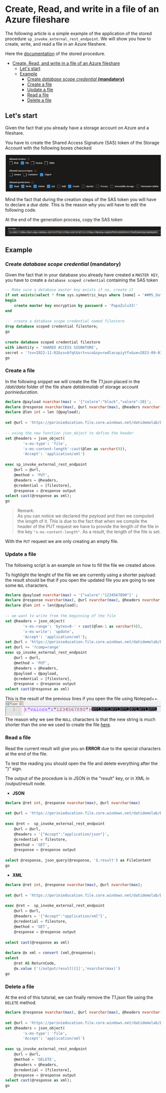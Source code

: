 # Create, Read, and write in a file of an Azure fileshare 

The following article is a simple example of the application of the stored procedure `sp_invoke_external_rest_endpoint`. We will show you how to create, write, and read a file in an Azure fileshere.

Here the [documentation](<https://learn.microsoft.com/en-us/sql/relational-databases/system-stored-procedures/sp-invoke-external-rest-endpoint-transact-sql?view=azuresqldb-current&tabs=request-headers>) of the stored procedure.

- [Create, Read, and write in a file of an Azure fileshare](#create-read-and-write-in-a-file-of-an-azure-fileshare)
  - [Let's start](#lets-start)
  - [Example](#example)
    - [Create *database scope credential*  **(mandatory)**](#create-database-scope-credential--mandatory)
    - [Create a file](#create-a-file)
    - [Update a file](#update-a-file)
    - [Read a file](#read-a-file)
    - [Delete a file](#delete-a-file)


## Let's start

Given the fact that you already have a storage account on Azure and a fileshare.

You have to create the Shared Access Signature (SAS) token of the Storage Account with the following boxes checked

![Alt text](../Assets/PermissionFileShare.png)

Mind the fact that during the creation steps of the SAS token you will have to declare a *due date*. This is the reason why you will have to edit the following code.

At the end of the generation process, copy the SAS token

![Alt text](../Assets/SASFileShare.png)

## Example

### Create *database scope credential*  **(mandatory)**

Given the fact that in your database you already have created a `MASTER KEY`, you have to create a `database scoped credential` containing the SAS token


```SQL
-- Make sure a database master key exists if no, create it
if not exists(select * from sys.symmetric_keys where [name] = '##MS_DatabaseMasterKey##') 
begin
    create master key encryption by password = 'PapaZulu33!'
end

--  create a database scope credential named filestore
drop database scoped credential filestore;
go

create database scoped credential filestore
with identity = 'SHARED ACCESS SIGNATURE', 
secret = '?sv=2022-11-02&ss=bfqt&srt=sco&sp=rwdlacupiytfx&se=2023-09-03T21:41:20Z&st=2023-09-01T13:41:20Z&spr=https&sig=GqL3Ha5XeLgvsD3vLlEjOgIJjWSQEUT9iPUEPJnxCps%3D'
go

```

### Create a file

 In the following snippet we will create the file *T1.json* placed in the */dati/data* folder of the file share *datidemolab* of storage account *porinieducation*.

``` sql
declare @payload nvarchar(max) = '{"colore":"black","valore":20}';
declare @response nvarchar(max), @url nvarchar(max), @headers nvarchar(1000);
declare @len int = len (@payload);

set @url = 'https://porinieducation.file.core.windows.net/datidemolab/Dati/data/T1.json'

-- using the new function json_object to define the header
set @headers = json_object(
        'x-ms-type': 'file',
        'x-ms-content-length':cast(@len as varchar(9)),
        'Accept': 'application/xml')

exec sp_invoke_external_rest_endpoint
    @url = @url,
    @method = 'PUT',
    @headers = @headers,
    @credential = [filestore],
    @response = @response output
select cast(@response as xml);
go
```

> Remark: <br> 
As you can notice we declared the *payload* and then we computed the *length* of it. 
This is due to the fact that when we compile the header of the PUT request we have to provide the length of the file in the key `"x-ms-content-length"`.
As a result, the length of the file is set.

With the `PUT` request we are only creating an empty file.

### Update a file

The following script is an example on how to fill the file we created above. 

To highlight the lenght of the file we are currently using a shorter payload: the result should be that if you open the updated file you are going to see some `NUL` characters.

``` sql
declare @payload nvarchar(max) = '{"valore":"1234567890"}' ;
declare @response nvarchar(max), @url nvarchar(max), @headers nvarchar(1000);
declare @len int = len(@payload);

-- we want to write from the beginning of the file
set @headers = json_object(
        'x-ms-range': 'bytes=0-' + cast(@len-1 as varchar(9)),
        'x-ms-write': 'update',
        'Accept': 'application/xml');
set @url = 'https://porinieducation.file.core.windows.net/datidemolab/Dati/data/T1.json'
set @url += '?comp=range'
exec sp_invoke_external_rest_endpoint
    @url = @url,
    @method = 'PUT',
    @headers = @headers,
    @payload = @payload,
    @credential = [filestore],
    @response = @response output
select cast(@response as xml)
```

This is the result of the previous lines if you open the file using Notepad++.
![Alt text](../Assets/fileshareNotepad.png)
The reason why we see the `NULL` characters is that the new string is much shorter than the one we used to create the file [here](#create-a-file).

### Read a file

Read the current result will give you an **ERROR** due to the special characters at the end of the file.

To test the reading you should open the file and delete everything after the "}" sign.

The output of the procedure is in JSON in the "result" key, or in XML in /output/result node.

- **JSON** 
```sql
declare @ret int, @response nvarchar(max), @url nvarchar(max)

set @url = 'https://porinieducation.file.core.windows.net/datidemolab/Dati/data/T1.json'

exec @ret =  sp_invoke_external_rest_endpoint
    @url = @url,
    @headers = '{"Accept":"application/json"}',
    @credential = filestore,
    @method = 'GET',
    @response = @response output

select @response, json_query(@response, '$.result') as FileContent
go
```

- **XML**
```sql
declare @ret int, @response nvarchar(max), @url nvarchar(max);

set @url = 'https://porinieducation.file.core.windows.net/datidemolab/Dati/data/T1.json'

exec @ret =  sp_invoke_external_rest_endpoint
    @url = @url,
    @headers = '{"Accept":"application/xml"}',
    @credential = filestore,
    @method = 'GET',
    @response = @response output

select cast(@response as xml)

declare @x xml = convert (xml,@response);
select 
    @ret AS ReturnCode,
    @x.value ('(/output/result)[1]','nvarchar(max)')
go
```

### Delete a file

At the end of this tutorial, we can finally remove the *T1.json* file using the `DELETE` method.

```sql
declare @response nvarchar(max), @url nvarchar(max), @headers nvarchar(1000);

set @url = 'https://porinieducation.file.core.windows.net/datidemolab/Dati/data/T1.json'
set @headers = json_object(
        'x-ms-type': 'file',
        'Accept': 'application/xml')

exec sp_invoke_external_rest_endpoint
    @url = @url,
    @method = 'DELETE',
    @headers = @headers,
    @credential = [filestore],
    @response = @response output
select cast(@response as xml);
go
```